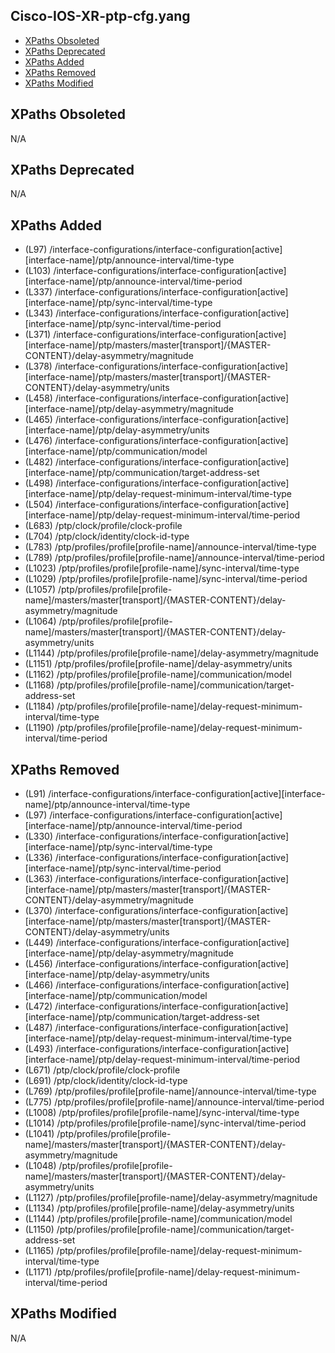 ## Cisco-IOS-XR-ptp-cfg.yang

- [XPaths Obsoleted](#xpaths-obsoleted)
- [XPaths Deprecated](#xpaths-deprecated)
- [XPaths Added](#xpaths-added)
- [XPaths Removed](#xpaths-removed)
- [XPaths Modified](#xpaths-modified)

## XPaths Obsoleted

N/A

## XPaths Deprecated

N/A

## XPaths Added

- (L97)	/interface-configurations/interface-configuration[active][interface-name]/ptp/announce-interval/time-type
- (L103)	/interface-configurations/interface-configuration[active][interface-name]/ptp/announce-interval/time-period
- (L337)	/interface-configurations/interface-configuration[active][interface-name]/ptp/sync-interval/time-type
- (L343)	/interface-configurations/interface-configuration[active][interface-name]/ptp/sync-interval/time-period
- (L371)	/interface-configurations/interface-configuration[active][interface-name]/ptp/masters/master[transport]/{MASTER-CONTENT}/delay-asymmetry/magnitude
- (L378)	/interface-configurations/interface-configuration[active][interface-name]/ptp/masters/master[transport]/{MASTER-CONTENT}/delay-asymmetry/units
- (L458)	/interface-configurations/interface-configuration[active][interface-name]/ptp/delay-asymmetry/magnitude
- (L465)	/interface-configurations/interface-configuration[active][interface-name]/ptp/delay-asymmetry/units
- (L476)	/interface-configurations/interface-configuration[active][interface-name]/ptp/communication/model
- (L482)	/interface-configurations/interface-configuration[active][interface-name]/ptp/communication/target-address-set
- (L498)	/interface-configurations/interface-configuration[active][interface-name]/ptp/delay-request-minimum-interval/time-type
- (L504)	/interface-configurations/interface-configuration[active][interface-name]/ptp/delay-request-minimum-interval/time-period
- (L683)	/ptp/clock/profile/clock-profile
- (L704)	/ptp/clock/identity/clock-id-type
- (L783)	/ptp/profiles/profile[profile-name]/announce-interval/time-type
- (L789)	/ptp/profiles/profile[profile-name]/announce-interval/time-period
- (L1023)	/ptp/profiles/profile[profile-name]/sync-interval/time-type
- (L1029)	/ptp/profiles/profile[profile-name]/sync-interval/time-period
- (L1057)	/ptp/profiles/profile[profile-name]/masters/master[transport]/{MASTER-CONTENT}/delay-asymmetry/magnitude
- (L1064)	/ptp/profiles/profile[profile-name]/masters/master[transport]/{MASTER-CONTENT}/delay-asymmetry/units
- (L1144)	/ptp/profiles/profile[profile-name]/delay-asymmetry/magnitude
- (L1151)	/ptp/profiles/profile[profile-name]/delay-asymmetry/units
- (L1162)	/ptp/profiles/profile[profile-name]/communication/model
- (L1168)	/ptp/profiles/profile[profile-name]/communication/target-address-set
- (L1184)	/ptp/profiles/profile[profile-name]/delay-request-minimum-interval/time-type
- (L1190)	/ptp/profiles/profile[profile-name]/delay-request-minimum-interval/time-period

## XPaths Removed

- (L91)	/interface-configurations/interface-configuration[active][interface-name]/ptp/announce-interval/time-type
- (L97)	/interface-configurations/interface-configuration[active][interface-name]/ptp/announce-interval/time-period
- (L330)	/interface-configurations/interface-configuration[active][interface-name]/ptp/sync-interval/time-type
- (L336)	/interface-configurations/interface-configuration[active][interface-name]/ptp/sync-interval/time-period
- (L363)	/interface-configurations/interface-configuration[active][interface-name]/ptp/masters/master[transport]/{MASTER-CONTENT}/delay-asymmetry/magnitude
- (L370)	/interface-configurations/interface-configuration[active][interface-name]/ptp/masters/master[transport]/{MASTER-CONTENT}/delay-asymmetry/units
- (L449)	/interface-configurations/interface-configuration[active][interface-name]/ptp/delay-asymmetry/magnitude
- (L456)	/interface-configurations/interface-configuration[active][interface-name]/ptp/delay-asymmetry/units
- (L466)	/interface-configurations/interface-configuration[active][interface-name]/ptp/communication/model
- (L472)	/interface-configurations/interface-configuration[active][interface-name]/ptp/communication/target-address-set
- (L487)	/interface-configurations/interface-configuration[active][interface-name]/ptp/delay-request-minimum-interval/time-type
- (L493)	/interface-configurations/interface-configuration[active][interface-name]/ptp/delay-request-minimum-interval/time-period
- (L671)	/ptp/clock/profile/clock-profile
- (L691)	/ptp/clock/identity/clock-id-type
- (L769)	/ptp/profiles/profile[profile-name]/announce-interval/time-type
- (L775)	/ptp/profiles/profile[profile-name]/announce-interval/time-period
- (L1008)	/ptp/profiles/profile[profile-name]/sync-interval/time-type
- (L1014)	/ptp/profiles/profile[profile-name]/sync-interval/time-period
- (L1041)	/ptp/profiles/profile[profile-name]/masters/master[transport]/{MASTER-CONTENT}/delay-asymmetry/magnitude
- (L1048)	/ptp/profiles/profile[profile-name]/masters/master[transport]/{MASTER-CONTENT}/delay-asymmetry/units
- (L1127)	/ptp/profiles/profile[profile-name]/delay-asymmetry/magnitude
- (L1134)	/ptp/profiles/profile[profile-name]/delay-asymmetry/units
- (L1144)	/ptp/profiles/profile[profile-name]/communication/model
- (L1150)	/ptp/profiles/profile[profile-name]/communication/target-address-set
- (L1165)	/ptp/profiles/profile[profile-name]/delay-request-minimum-interval/time-type
- (L1171)	/ptp/profiles/profile[profile-name]/delay-request-minimum-interval/time-period

## XPaths Modified

N/A

